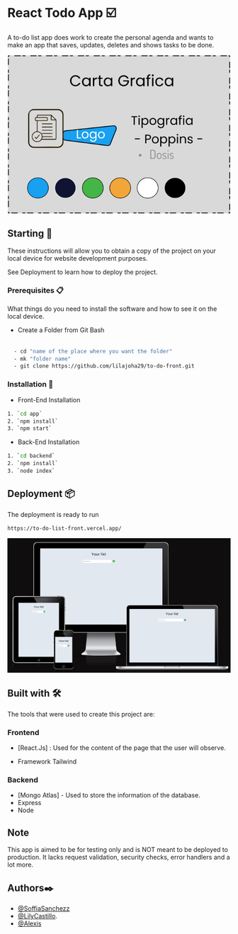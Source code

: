 # React Todo App ☑️
A to-do list app does work to create the personal agenda and wants to make an app that saves, updates, deletes and shows tasks to be done.

![Carta](https://github.com/lilajoha29/to-do-list/blob/8583091a95a8d8bc6ae6edf5fd7118f6f56b95e5/to-do-front/src/Img/Carta%20Graficaa.png)

## Starting 🚀

These instructions will allow you to obtain a copy of the project on your local device for website development purposes.

See Deployment to learn how to deploy the project.

### Prerequisites 📋
What things do you need to install the software and how to see it on the local device.

- Create a Folder from Git Bash

```bash

  - cd "name of the place where you want the folder"
  - mk "folder name"
  - git clone https://github.com/lilajoha29/to-do-front.git
```

### Installation 🔧

- Front-End Installation

```bash
1. `cd app`
2. `npm install`
3. `npm start`
```

- Back-End Installation

```bash
1. `cd backend`
2. `npm install`
3. `node index`
```

## Deployment 📦

The deployment is ready to run

```bash
https://to-do-list-front.vercel.app/
```

![Usuario](https://github.com/lilajoha29/to-do-list/blob/0fae490473daca60c0c5a686bedacef42168f834/to-do-front/src/Img/responsiveeee.png)

## Built with 🛠️

The tools that were used to create this project are:

### Frontend 
 - [React.Js] : Used for the content of the page that the user will observe.
 
 - Framework
  Tailwind
  
### Backend
- [Mongo Atlas] - Used to store the information of the database.
- Express
- Node
 
## Note
This app is aimed to be for testing only and is NOT meant to be deployed to production. It lacks request validation, security checks, error handlers and a lot more.

## Authors✒️

- [@SoffiaSanchezz](https://github.com/SoffiaSanchezz)
- [@LilyCastillo](https://github.com/lilajoha29).
- [@Alexis](https://github.com/Alexis1326)

